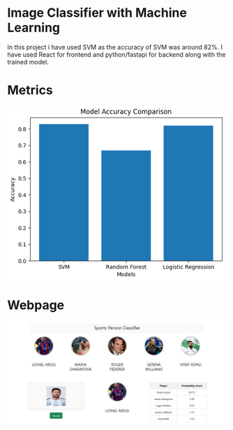 # Image Classifier with Machine Learning

In this project i have used SVM as the accuracy of SVM was around 82%.
I have used React for frontend and python/fastapi for backend along with the trained model.


# Metrics

![Model Metrics](accuracy.png)


# Webpage

![Webpage](webpage.png)